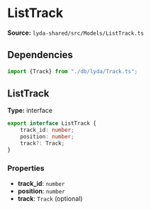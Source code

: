 # ListTrack

**Source:** `lyda-shared/src/Models/ListTrack.ts`

## Dependencies

```typescript
import {Track} from "./db/lyda/Track.ts";
```

## ListTrack

**Type:** interface

```typescript
export interface ListTrack {
    track_id: number;
    position: number;
    track?: Track;
}
```

### Properties

- **track_id**: `number`
- **position**: `number`
- **track**: `T​r​a​c​k` (optional)

